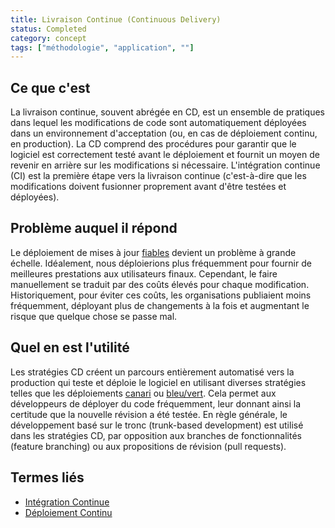 ```yaml
---
title: Livraison Continue (Continuous Delivery)
status: Completed
category: concept
tags: ["méthodologie", "application", ""]
---
```


## Ce que c'est

La livraison continue, souvent abrégée en CD, est un ensemble de pratiques
dans lequel les modifications de code sont automatiquement déployées dans un environnement d'acceptation
(ou, en cas de déploiement continu, en production).
La CD comprend des procédures pour garantir que le logiciel est correctement testé
avant le déploiement et fournit un moyen de revenir en arrière sur les modifications si nécessaire.
L'intégration continue (CI) est la première étape vers la livraison continue
(c'est-à-dire que les modifications doivent fusionner proprement avant d'être testées et déployées).

## Problème auquel il répond

Le déploiement de mises à jour [fiables](/fr/reliability/) devient un problème à grande échelle.
Idéalement, nous déploierions plus fréquemment pour fournir de meilleures prestations aux utilisateurs finaux.
Cependant, le faire manuellement se traduit par des coûts élevés pour chaque modification.
Historiquement, pour éviter ces coûts, les organisations publiaient moins fréquemment,
déployant plus de changements à la fois et augmentant le risque que quelque chose se passe mal.

## Quel en est l'utilité

Les stratégies CD créent un parcours entièrement automatisé vers la production
qui teste et déploie le logiciel en utilisant diverses stratégies
telles que les déploiements [canari](/fr/canary-deployment/) ou [bleu/vert](/fr/blue-green-deployment/).
Cela permet aux développeurs de déployer du code fréquemment, leur donnant ainsi la certitude que la nouvelle révision a été testée.
En règle générale, le développement basé sur le tronc (trunk-based development) est utilisé dans les stratégies CD, par opposition aux branches de fonctionnalités (feature branching) ou aux propositions de révision (pull requests).

## Termes liés

* [Intégration Continue](/fr/continuous-integration/)
* [Déploiement Continu](/fr/continuous-deployment/)